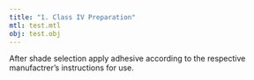 ```yaml
---
title: "1. Class IV Preparation"
mtl: test.mtl
obj: test.obj
---
```


After shade selection apply adhesive according to the respective manufactrer’s 
instructions for use.

